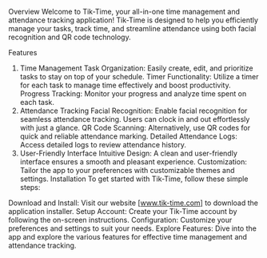 Overview
Welcome to Tik-Time, your all-in-one time management and attendance tracking application! Tik-Time is designed to help you efficiently manage your tasks, track time, and streamline attendance using both facial recognition and QR code technology.

Features
1. Time Management
Task Organization: Easily create, edit, and prioritize tasks to stay on top of your schedule.
Timer Functionality: Utilize a timer for each task to manage time effectively and boost productivity.
Progress Tracking: Monitor your progress and analyze time spent on each task.
2. Attendance Tracking
Facial Recognition: Enable facial recognition for seamless attendance tracking. Users can clock in and out effortlessly with just a glance.
QR Code Scanning: Alternatively, use QR codes for quick and reliable attendance marking.
Detailed Attendance Logs: Access detailed logs to review attendance history.
3. User-Friendly Interface
Intuitive Design: A clean and user-friendly interface ensures a smooth and pleasant experience.
Customization: Tailor the app to your preferences with customizable themes and settings.
Installation
To get started with Tik-Time, follow these simple steps:

Download and Install: Visit our website [www.tik-time.com] to download the application installer.
Setup Account: Create your Tik-Time account by following the on-screen instructions.
Configuration: Customize your preferences and settings to suit your needs.
Explore Features: Dive into the app and explore the various features for effective time management and attendance tracking.
